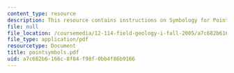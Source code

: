 ```yaml
---
content_type: resource
description: This resource contains instructions on Symbology for Point Data.
file: null
file_location: /coursemedia/12-114-field-geology-i-fall-2005/a7c682b6166c8f84f98f0bb4f86b9166_pointsymbols.pdf
file_type: application/pdf
resourcetype: Document
title: pointsymbols.pdf
uid: a7c682b6-166c-8f84-f98f-0bb4f86b9166
---
```

